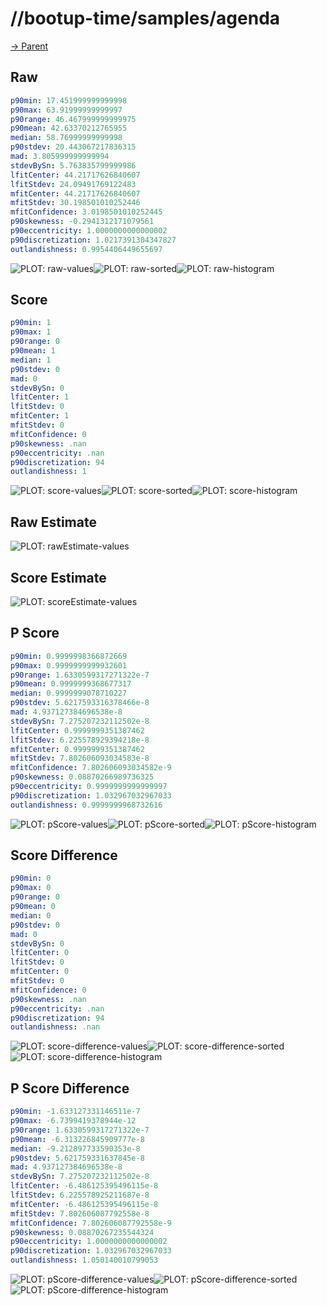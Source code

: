 
# //bootup-time/samples/agenda

[→ Parent](../..)


## Raw


```yaml
p90min: 17.451999999999998
p90max: 63.91999999999997
p90range: 46.467999999999975
p90mean: 42.63370212765955
median: 58.76999999999998
p90stdev: 20.443067217836315
mad: 3.805999999999994
stdevBySn: 5.763835799999986
lfitCenter: 44.21717626840607
lfitStdev: 24.09491769122483
mfitCenter: 44.21717626840607
mfitStdev: 30.198501010252446
mfitConfidence: 3.0198501010252445
p90skewness: -0.2941312171079561
p90eccentricity: 1.0000000000000002
p90discretization: 1.0217391304347827
outlandishness: 0.9954406449655697

```

![PLOT: raw-values](./raw/values.svg)![PLOT: raw-sorted](./raw/sorted.svg)![PLOT: raw-histogram](./raw/histogram.svg)
## Score


```yaml
p90min: 1
p90max: 1
p90range: 0
p90mean: 1
median: 1
p90stdev: 0
mad: 0
stdevBySn: 0
lfitCenter: 1
lfitStdev: 0
mfitCenter: 1
mfitStdev: 0
mfitConfidence: 0
p90skewness: .nan
p90eccentricity: .nan
p90discretization: 94
outlandishness: 1

```

![PLOT: score-values](./score/values.svg)![PLOT: score-sorted](./score/sorted.svg)![PLOT: score-histogram](./score/histogram.svg)
## Raw Estimate

![PLOT: rawEstimate-values](./rawEstimate/values.svg)
## Score Estimate

![PLOT: scoreEstimate-values](./scoreEstimate/values.svg)
## P Score


```yaml
p90min: 0.9999998366872669
p90max: 0.9999999999932601
p90range: 1.6330599317271322e-7
p90mean: 0.9999999368677317
median: 0.9999999078710227
p90stdev: 5.6217593316378466e-8
mad: 4.937127384696538e-8
stdevBySn: 7.275207232112502e-8
lfitCenter: 0.9999999351387462
lfitStdev: 6.225578929394218e-8
mfitCenter: 0.9999999351387462
mfitStdev: 7.802606093034583e-8
mfitConfidence: 7.802606093034582e-9
p90skewness: 0.08870266989736325
p90eccentricity: 0.9999999999999997
p90discretization: 1.032967032967033
outlandishness: 0.9999999968732616

```

![PLOT: pScore-values](./pScore/values.svg)![PLOT: pScore-sorted](./pScore/sorted.svg)![PLOT: pScore-histogram](./pScore/histogram.svg)
## Score Difference


```yaml
p90min: 0
p90max: 0
p90range: 0
p90mean: 0
median: 0
p90stdev: 0
mad: 0
stdevBySn: 0
lfitCenter: 0
lfitStdev: 0
mfitCenter: 0
mfitStdev: 0
mfitConfidence: 0
p90skewness: .nan
p90eccentricity: .nan
p90discretization: 94
outlandishness: .nan

```

![PLOT: score-difference-values](./score-difference/values.svg)![PLOT: score-difference-sorted](./score-difference/sorted.svg)![PLOT: score-difference-histogram](./score-difference/histogram.svg)
## P Score Difference


```yaml
p90min: -1.633127331146511e-7
p90max: -6.7399419378944e-12
p90range: 1.6330599317271322e-7
p90mean: -6.313226845909777e-8
median: -9.212897733590353e-8
p90stdev: 5.621759331637845e-8
mad: 4.937127384696538e-8
stdevBySn: 7.275207232112502e-8
lfitCenter: -6.486125395496115e-8
lfitStdev: 6.225578925211687e-8
mfitCenter: -6.486125395496115e-8
mfitStdev: 7.802606087792558e-8
mfitConfidence: 7.802606087792558e-9
p90skewness: 0.08870267235544324
p90eccentricity: 1.0000000000000002
p90discretization: 1.032967032967033
outlandishness: 1.050140010799053

```

![PLOT: pScore-difference-values](./pScore-difference/values.svg)![PLOT: pScore-difference-sorted](./pScore-difference/sorted.svg)![PLOT: pScore-difference-histogram](./pScore-difference/histogram.svg)